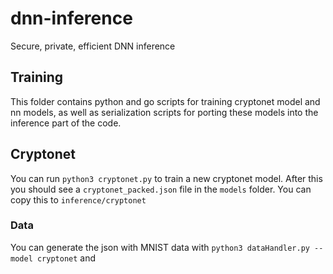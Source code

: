 # dnn-inference
Secure, private, efficient DNN inference

## Training
This folder contains python and go scripts for training cryptonet model and nn models, as well as serialization scripts for porting these models into the inference part of the code.

## Cryptonet
You can run ```python3 cryptonet.py``` to train a new cryptonet model.
After this you should see a ```cryptonet_packed.json``` file in the ```models```
folder. You can copy this to ```inference/cryptonet```

### Data
You can generate the json with MNIST data with ```python3 dataHandler.py --model cryptonet```
and 